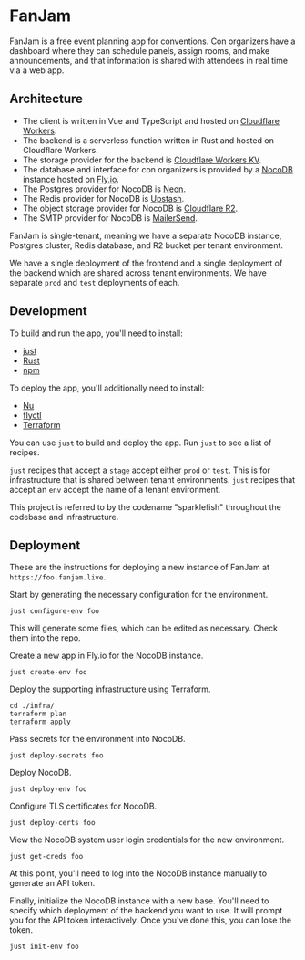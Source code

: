 # FanJam

FanJam is a free event planning app for conventions. Con organizers have a
dashboard where they can schedule panels, assign rooms, and make announcements,
and that information is shared with attendees in real time via a web app.

## Architecture

- The client is written in Vue and TypeScript and hosted on [Cloudflare
  Workers](https://developers.cloudflare.com/workers/).
- The backend is a serverless function written in Rust and hosted on Cloudflare
  Workers.
- The storage provider for the backend is [Cloudflare Workers
  KV](https://developers.cloudflare.com/kv/).
- The database and interface for con organizers is provided by a
  [NocoDB](https://nocodb.com/) instance hosted on [Fly.io](https://fly.io/).
- The Postgres provider for NocoDB is [Neon](https://neon.tech).
- The Redis provider for NocoDB is [Upstash](https://upstash.com/).
- The object storage provider for NocoDB is [Cloudflare
  R2](https://developers.cloudflare.com/r2/).
- The SMTP provider for NocoDB is [MailerSend](https://www.mailersend.com/).

FanJam is single-tenant, meaning we have a separate NocoDB instance, Postgres
cluster, Redis database, and R2 bucket per tenant environment.

We have a single deployment of the frontend and a single deployment of the
backend which are shared across tenant environments. We have separate `prod`
and `test` deployments of each.

## Development

To build and run the app, you'll need to install:

- [just](https://github.com/casey/just?tab=readme-ov-file#installation)
- [Rust](https://www.rust-lang.org/tools/install)
- [npm](https://docs.npmjs.com/downloading-and-installing-node-js-and-npm)

To deploy the app, you'll additionally need to install:

- [Nu](https://www.nushell.sh/book/installation.html)
- [flyctl](https://fly.io/docs/flyctl/install/)
- [Terraform](https://developer.hashicorp.com/terraform/install)

You can use `just` to build and deploy the app. Run `just` to see a list of
recipes.

`just` recipes that accept a `stage` accept either `prod` or `test`. This is
for infrastructure that is shared between tenant environments. `just` recipes
that accept an `env` accept the name of a tenant environment.

This project is referred to by the codename "sparklefish" throughout the
codebase and infrastructure.

## Deployment

These are the instructions for deploying a new instance of FanJam at
`https://foo.fanjam.live`.

Start by generating the necessary configuration for the environment.

```
just configure-env foo
```

This will generate some files, which can be edited as necessary. Check them
into the repo.

Create a new app in Fly.io for the NocoDB instance.

```
just create-env foo
```

Deploy the supporting infrastructure using Terraform.

```
cd ./infra/
terraform plan
terraform apply
```

Pass secrets for the environment into NocoDB.

```
just deploy-secrets foo
```

Deploy NocoDB.

```
just deploy-env foo
```

Configure TLS certificates for NocoDB.

```
just deploy-certs foo
```

View the NocoDB system user login credentials for the new environment.

```
just get-creds foo
```

At this point, you'll need to log into the NocoDB instance manually to generate
an API token.

Finally, initialize the NocoDB instance with a new base. You'll need to specify
which deployment of the backend you want to use. It will prompt you for the API
token interactively. Once you've done this, you can lose the token.

```
just init-env foo
```
